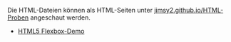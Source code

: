 Die HTML-Dateien können als HTML-Seiten unter [jimsy2.github.io/HTML-Proben](https://jimsy2.github.io/HTML-Proben/) angeschaut werden.

 - [HTML5 Flexbox-Demo](https://jimsy2.github.io/HTML-Proben/flexbox-demo.html)
